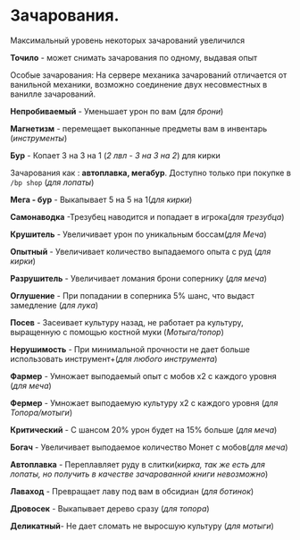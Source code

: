 Зачарования.
=====
 
Максимальный уровень некоторых зачарований увеличился

**Точило** - может снимать зачарования по одному, выдавая опыт

Особые зачарования:
На сервере механика зачарований отличается от ванильной механики, возможно соединение двух несовместных в ванилле зачарований.

**Непробиваемый**	- Уменьшает урон по вам	(*для брони*)

**Магнетизм**	- перемещает выкопанные предметы вам	в инвентарь (*инструменты*)								

**Бур**	- Копает 3 на 3 на 1 (*2 лвл - 3 на 3 на 2*) для кирки

Зачарования как : **автоплавка, мегабур**. Доступно только при покупке в `/bp shop` (*для лопаты*)

**Мега - бур** 	- Выкапывает 5 на 5 на 1(*для кирки*)

**Самонаводка**	-Трезубец наводится и попадает в игрока(*для трезубца*)

**Крушитель** - 	Увеличивает урон по уникальным боссам(*для Меча*)				

**Опытный** -	Увеличивает количество выпадаемого опыта	 с руд (*для кирки*)						

**Разрушитель**	- Увеличивает ломания брони сопернику	(*для меча*)								

**Оглушение** - 	При попадании в соперника 5% шанс, что выдаст замедление	(*для лука*)								

**Посев** - 	Засеивает культуру назад, не работает ра культуру, выращенную с помощью костной муки (*Мотыга/топор*)							

**Нерушимость** -	При минимальной прочности не дает больше использовать инструмент+(*для любого инструмента*)			

**Фармер**	- Умножает выподаемый опыт с мобов х2 с каждого уровня	(*для меча*)

**Фермер** -	Умножает выподаемую культуру х2 с каждого уровня	(*для Топора/мотыги*)					

**Критический** - 	С шансом 20% урон будет на 15% больше	(*для меча*)

**Богач** - 	Увеличивает выподаемое количество Монет с мобов(*для меча*)								

**Автоплавка** -	Переплавляет руду	в слитки(*кирка, так же есть для лопаты, но получить в качестве зачарованной книги невозможно*)							

**Лаваход** -	Превращает лаву под вам в обсидиан	(*для ботинок*)							

**Дровосек** - 	Выкапывает дерево сразу	(*для топора*)

**Деликатный**- 	Не дает сломать не выросшую культуру (*для мотыги*)
